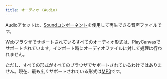 ```yaml
---
title: オーディオ (Audio)
---
```


Audioアセットは、[Soundコンポーネント][sound-component]を使用して再生できる音声ファイルです。

Webブラウザでサポートされているすべてのオーディオ形式は、PlayCanvasでサポートされています。インポート時にオーディオファイルに対して処理は行われません。

ただし、すべての形式がすべてのブラウザでサポートされているわけではありません。現在、最も広くサポートされている形式は[MP3][mp3]です。

[mp3]: https://caniuse.com/mp3
[sound-component]: /user-manual/scenes/components/sound/
